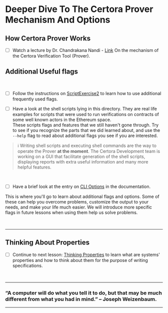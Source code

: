 # Deeper Dive To The Certora Prover Mechanism And Options

## How Certora Prover Works

- [ ] Watch a lecture by Dr. Chandrakana Nandi - [Link](https://www.youtube.com/watch?v=c5ViO3Dpfqs) On the mechanism of the Certora Verification Tool (Prover).

## Additional Useful flags

</br>

- [ ] Follow the instructions on [ScriptExercise2](ScriptExercise2) to learn how to use additional frequently used flags.

- [ ] Have a look at the shell scripts lying in this directory. They are real life examples for scripts that were used to run verifications on contracts of some well known actors in the Ethereum space. </br>
These scripts flags and features that we still haven't gone through. Try to see if you recognize the parts that we did learned about, and use the `--help` flag to read about additional flags you see if you are interested.

> :information_source: Writing shell scripts and executing shell commands are the way to operate the Prover **at the moment**. The Certora Development team is working on a GUI that facilitate generation of the shell scripts, displaying reports with extra useful information and many more helpful features.

</br>

- [ ] Have a brief look at the entry on [CLI Options](https://docs.certora.com/en/latest/docs/prover/cli/options.html#certora-prover-cli-options) in the documentation.

This is where you'll go to learn about additional flags and options. Some of these can help you overcome problems, customize the output to your needs, and make your life much easier.
We will introduce more specific flags in future lessons when using them help us solve problems.

</br>

---

## Thinking About Properties

- [ ] Continue to next lesson: [Thinking Properties](../06.Lesson_ThinkingProperties) to learn what are systems' properties and how to think about them for the purpose of writing specifications.

</br>

---

### “A computer will do what you tell it to do, but that may be much different from what you had in mind.” – Joseph Weizenbaum.

---